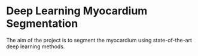 # Deep Learning Myocardium Segmentation
The aim of the project is to segment the myocardium using state-of-the-art deep learning methods.
